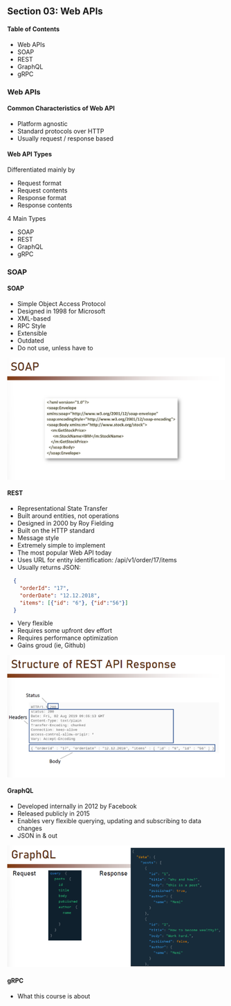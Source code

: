 ## Section 03: Web APIs

#### Table of Contents
- Web APIs
- SOAP
- REST
- GraphQL
- gRPC


### Web APIs

#### Common Characteristics of Web API
- Platform agnostic
- Standard protocols over HTTP
- Usually request / response based

#### Web API Types
Differentiated mainly by 
- Request format
- Request contents
- Response format
- Response contents

4 Main Types
- SOAP
- REST
- GraphQL
- gRPC


### SOAP

#### SOAP
- Simple Object Access Protocol
- Designed in 1998 for Microsoft
- XML-based
- RPC Style
- Extensible
- Outdated
- Do not use, unless have to

![SOAP](https://github.com/lcycstudio/devops/blob/master/Building%20Web%20APIs%20with%20gRPC%20-%20The%20Complete%20Guide/03_web_apis/soap.png)


#### REST
- Representational State Transfer
- Built around entities, not operations
- Designed in 2000 by Roy Fielding
- Built on the HTTP standard
- Message style
- Extremely simple to implement
- The most popular Web API today
- Uses URL for entity identification:
  /api/v1/order/17/items
- Usually returns JSON:
```json
  {
    "orderId": "17",
    "orderDate": "12.12.2018",
    "items": [{"id": "6"}, {"id":"56"}]
  }
```
- Very flexible
- Requires some upfront dev effort
- Requires performance optimization 
- Gains groud (ie, Github)

![REST](https://github.com/lcycstudio/devops/blob/master/Building%20Web%20APIs%20with%20gRPC%20-%20The%20Complete%20Guide/03_web_apis/rest.png)


#### GraphQL
- Developed internally in 2012 by Facebook
- Released publicly in 2015
- Enables very flexible querying, updating and subscribing to data changes
- JSON in & out

![GraphQL](https://github.com/lcycstudio/devops/blob/master/Building%20Web%20APIs%20with%20gRPC%20-%20The%20Complete%20Guide/03_web_apis/graphQL.png)


#### gRPC
- What this course is about

